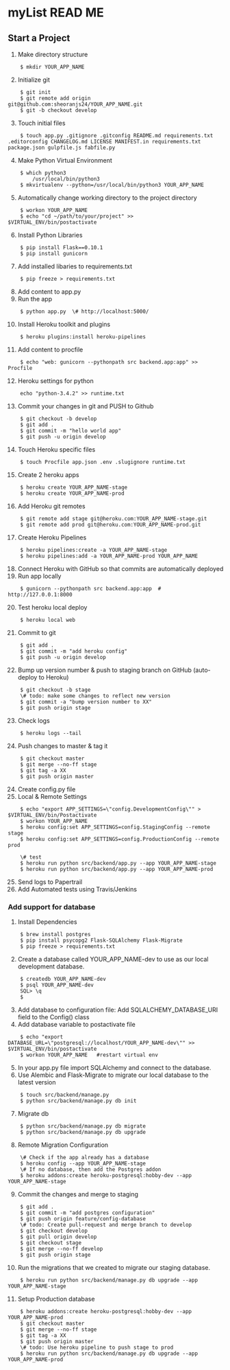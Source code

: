 # myList READ ME

## Start a Project
1. Make directory structure
```
	$ mkdir YOUR_APP_NAME
```
2. Initialize git
```
	$ git init
	$ git remote add origin git@github.com:sheoranjs24/YOUR_APP_NAME.git 
	$ git -b checkout develop
```
3. Touch initial files
```
	$ touch app.py .gitignore .gitconfig README.md requirements.txt .editorconfig CHANGELOG.md LICENSE MANIFEST.in requirements.txt package.json gulpfile.js fabfile.py
```
4. Make Python Virtual Environment
```
	$ which python3
		/usr/local/bin/python3
	$ mkvirtualenv --python=/usr/local/bin/python3 YOUR_APP_NAME
```
5. Automatically change working directory to the project directory
```
	$ workon YOUR_APP_NAME
	$ echo "cd ~/path/to/your/project" >> $VIRTUAL_ENV/bin/postactivate
```
6. Install Python Libraries
```
	$ pip install Flask==0.10.1
	$ pip install gunicorn
```
7. Add installed libaries to requirements.txt
```
	$ pip freeze > requirements.txt
```
8. Add content to app.py
9. Run the app
```
	$ python app.py  \# http://localhost:5000/
```
10. Install Heroku toolkit and plugins
```
	$ heroku plugins:install heroku-pipelines
```
11. Add content to procfile
```
	$ echo "web: gunicorn --pythonpath src backend.app:app" >> Procfile
```
12. Heroku settings for python
```
	echo "python-3.4.2" >> runtime.txt
```
13. Commit your changes in git and PUSH to Github
``` 
	$ git checkout -b develop
	$ git add .
	$ git commit -m "hello world app"
	$ git push -u origin develop
```
14. Touch Heroku specific files
``` 
	$ touch Procfile app.json .env .slugignore runtime.txt
```
15. Create 2 heroku apps
```
	$ heroku create YOUR_APP_NAME-stage
	$ heroku create YOUR_APP_NAME-prod
```
16. Add Heroku git remotes
```
	$ git remote add stage git@heroku.com:YOUR_APP_NAME-stage.git
	$ git remote add prod git@heroku.com:YOUR_APP_NAME-prod.git
```
17. Create Heroku Pipelines
```
	$ heroku pipelines:create -a YOUR_APP_NAME-stage
	$ heroku pipelines:add -a YOUR_APP_NAME-prod YOUR_APP_NAME
```
18. Connect Heroku with GitHub so that commits are automatically deployed
19. Run app locally
```
	$ gunicorn --pythonpath src backend.app:app  # http://127.0.0.1:8000
```
20. Test heroku local deploy
```
	$ heroku local web
```
21. Commit to git
```
	$ git add .
	$ git commit -m "add heroku config"
	$ git push -u origin develop
```
22. Bump up version number & push to staging branch on GitHub (auto-deploy to Heroku)
```
	$ git checkout -b stage
	\# todo: make some changes to reflect new version
	$ git commit -a "bump version number to XX"
	$ git push origin stage
```
23. Check logs
```
	$ heroku logs --tail
```
24. Push changes to master & tag it
```
	$ git checkout master
	$ git merge --no-ff stage
	$ git tag -a XX
	$ git push origin master
```
24. Create config.py file
25. Local & Remote Settings
```
	$ echo "export APP_SETTINGS=\"config.DevelopmentConfig\"" > $VIRTUAL_ENV/bin/Postactivate
	$ workon YOUR_APP_NAME
	$ heroku config:set APP_SETTINGS=config.StagingConfig --remote stage
	$ heroku config:set APP_SETTINGS=config.ProductionConfig --remote prod
	
	\# test
	$ heroku run python src/backend/app.py --app YOUR_APP_NAME-stage
	$ heroku run python src/backend/app.py --app YOUR_APP_NAME-prod
```
25. Send logs to Papertrail
26. Add Automated tests using Travis/Jenkins
		

### Add support for database
1. Install Dependencies
```
	$ brew install postgres
	$ pip install psycopg2 Flask-SQLAlchemy Flask-Migrate
	$ pip freeze > requirements.txt
```
2. Create a database called YOUR_APP_NAME-dev to use as our local development database.
```
	$ createdb YOUR_APP_NAME-dev
	$ psql YOUR_APP_NAME-dev
	SQL> \q
	$ 
```
3. Add database to configuration file: Add SQLALCHEMY_DATABASE_URI field to the Config() class
4. Add database variable to postactivate file
```
	$ echo "export DATABASE_URL=\"postgresql://localhost/YOUR_APP_NAME-dev\"" >> $VIRTUAL_ENV/bin/postactivate
	$ workon YOUR_APP_NAME   #restart virtual env
```
5. In your app.py file import SQLAlchemy and connect to the database.
6. Use Alembic and Flask-Migrate to migrate our local database to the latest version
```
	$ touch src/backend/manage.py
	$ python src/backend/manage.py db init
```
7. Migrate db
```
	$ python src/backend/manage.py db migrate
	$ python src/backend/manage.py db upgrade  
```
8. Remote Migration Configuration
```
	\# Check if the app already has a database
	$ heroku config --app YOUR_APP_NAME-stage	
	\# If no database, then add the Postgres addon
	$ heroku addons:create heroku-postgresql:hobby-dev --app YOUR_APP_NAME-stage
```
9. Commit the changes and merge to staging
```
	$ git add .
	$ git commit -m "add postgres configuration"
	$ git push origin feature/config-database
	\# todo: Create pull-request and merge branch to develop
	$ git checkout develop
	$ git pull origin develop
	$ git checkout stage
	$ git merge --no-ff develop
	$ git push origin stage
```
10. Run the migrations that we created to migrate our staging database.
```
	$ heroku run python src/backend/manage.py db upgrade --app YOUR_APP_NAME-stage
``` 
11. Setup Production database
```
	$ heroku addons:create heroku-postgresql:hobby-dev --app YOUR_APP_NAME-prod
	$ git checkout master
	$ git merge --no-ff stage
	$ git tag -a XX
	$ git push origin master
	\# todo: Use heroku pipeline to push stage to prod
	$ heroku run python src/backend/manage.py db upgrade --app YOUR_APP_NAME-prod
```	
	
	
	
	
	
	
	
	
	
	
	
	
	
	
	
	
